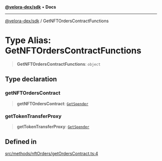 [**@velora-dex/sdk**](../README.md) • **Docs**

***

[@velora-dex/sdk](../globals.md) / GetNFTOrdersContractFunctions

# Type Alias: GetNFTOrdersContractFunctions

> **GetNFTOrdersContractFunctions**: `object`

## Type declaration

### getNFTOrdersContract

> **getNFTOrdersContract**: [`GetSpender`](../-internal-/type-aliases/GetSpender.md)

### getTokenTransferProxy

> **getTokenTransferProxy**: [`GetSpender`](../-internal-/type-aliases/GetSpender.md)

## Defined in

[src/methods/nftOrders/getOrdersContract.ts:4](https://github.com/paraswap/paraswap-sdk/blob/master/src/methods/nftOrders/getOrdersContract.ts#L4)

